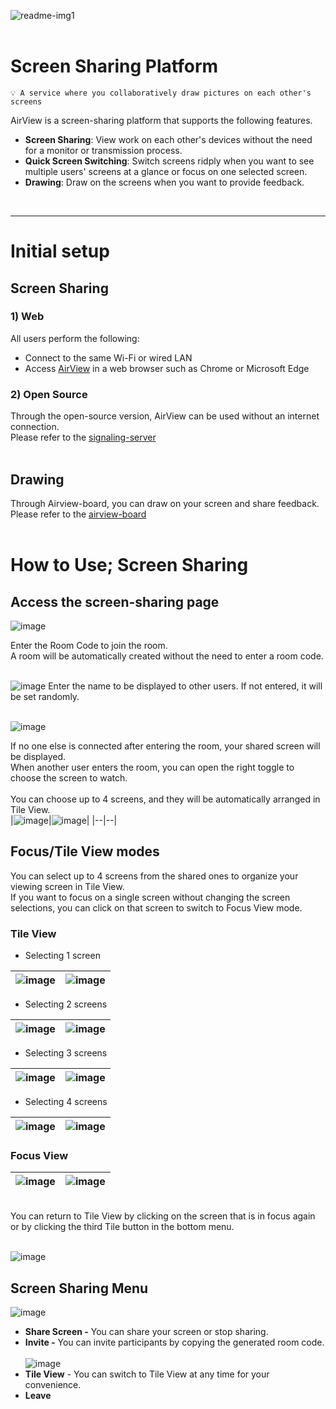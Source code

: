 ![readme-img1](https://github.com/TeleCAUm/.github/assets/138296318/f8484149-f947-47f1-bd87-39d12f89f115)
<br/><br/>

# Screen Sharing Platform
    💡 A service where you collaboratively draw pictures on each other's screens


AirView is a screen-sharing platform that supports the following features.


- __Screen Sharing__: View work on each other's devices without the need for a monitor or transmission process.
- __Quick Screen Switching__: Switch screens ridply when you want to see multiple users' screens at a glance or focus on one selected screen.
- __Drawing__: Draw on the screens when you want to provide feedback.
<br/>

---

# Initial setup

## Screen Sharing

### 1) Web
All users perform the following:
- Connect to the same Wi-Fi or wired LAN
- Access [AirView](airview.nelify.app) in a web browser such as Chrome or Microsoft Edge

### 2) Open Source

Through the open-source version, AirView can be used without an internet connection.<br/>
Please refer to the [signaling-server](https://github.com/TeleCAUm/signaling-server)
<br/><br/>


## Drawing

Through Airview-board, you can draw on your screen and share feedback.<br/>
Please refer to the [airview-board](https://github.com/TeleCAUm/airview-board)
<br/><br/>

# How to Use; Screen Sharing

## Access the screen-sharing page

![image](https://github.com/TeleCAUm/airview-client/assets/83288181/52c38596-e3d6-4ef3-b0f2-4936218f543a)


Enter the Room Code to join the room.<br/>
A room will be automatically created without the need to enter a room code.
<br/><br/>

![image](https://github.com/TeleCAUm/airview-client/assets/83288181/92f2b4ef-bcc3-4915-ae3b-ccff0dc8eac8)
Enter the name to be displayed to other users. If not entered, it will be set randomly.
<br/><br/>

![image](https://github.com/TeleCAUm/airview-client/assets/83288181/0f60ce9a-0ea6-4b3a-a117-2a8951c8e71a)


If no one else is connected after entering the room, your shared screen will be displayed.<br/>
When another user enters the room, you can open the right toggle to choose the screen to watch.
<br/><br/>
You can choose up to 4 screens, and they will be automatically arranged in Tile View.<br/>
|![image](https://github.com/TeleCAUm/airview-client/assets/83288181/dd9e706a-2367-4522-b123-bfeae225eda9)|![image](https://github.com/TeleCAUm/airview-client/assets/83288181/1ede1128-a976-4049-81a9-18870145af4b)|
|--|--|


## Focus/Tile View modes

You can select up to 4 screens from the shared ones to organize your viewing screen in Tile View.<br/>
If you want to focus on a single screen without changing the screen selections, you can click on that screen to switch to Focus View mode.
<br/>

### Tile View

- Selecting 1 screen<br/>

|![image](https://github.com/TeleCAUm/airview-client/assets/83288181/49144120-86fa-49b5-88f2-3f178599da56)|![image](https://github.com/TeleCAUm/airview-client/assets/83288181/18f3f154-cae1-46de-a253-f9c6c13986cb)|
|--|--|

- Selecting 2 screens<br/>

|![image](https://github.com/TeleCAUm/airview-client/assets/83288181/8e00d77e-5ec8-4398-99ce-fa49456aa6c7)|![image](https://github.com/TeleCAUm/airview-client/assets/83288181/b6323aa1-b084-46c0-a590-8d874179de28)|
|--|--|

- Selecting 3 screens<br/>

|![image](https://github.com/TeleCAUm/airview-client/assets/83288181/47a7685e-8303-4c51-b39d-577984fb4921)|![image](https://github.com/TeleCAUm/airview-client/assets/83288181/c361399b-2a0b-4f63-a1ba-7711fcb7df66)|
|--|--|

- Selecting 4 screens<br/>

|![image](https://github.com/TeleCAUm/airview-client/assets/83288181/1b1f97e1-3134-4a86-8ee2-d6e4cf174d6f)|![image](https://github.com/TeleCAUm/airview-client/assets/83288181/18259a54-32ba-4394-941d-3adb08a159e6)|
|--|--|



### Focus View
|![image](https://github.com/TeleCAUm/airview-client/assets/83288181/7d4a9124-add6-461f-87e2-4114ec14fa07)|![image](https://github.com/TeleCAUm/airview-client/assets/83288181/b23f17a2-f614-4d22-9909-461ad5bf0a6b)|
|--|--|
<br/>
You can return to Tile View by clicking on the screen that is in focus again or by clicking the third Tile button in the bottom menu.
<br/><br/>


![image](https://github.com/TeleCAUm/airview-client/assets/83288181/b0d415fb-5e64-486b-a511-870554b44914)



## Screen Sharing Menu

![image](https://github.com/TeleCAUm/airview-client/assets/83288181/eb64b765-b885-4037-8c6e-4b37c42dd555)


- **Share Screen -** You can share your screen or stop sharing.
- **Invite -** You can invite participants by copying the generated room code.<br/><br/>
![image](https://github.com/TeleCAUm/airview-client/assets/83288181/45b257fc-c70f-42df-91c7-1e3b1244c187)
- **Tile View** - You can switch to Tile View at any time for your convenience.
- **Leave**
